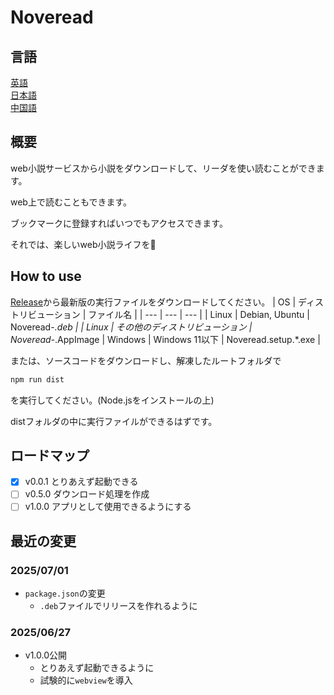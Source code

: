 # Noveread

## 言語

[英語](/README.md)  
[日本語](/README/README-ja.md)  
[中国語](/README/README-zh-CN.md)

## 概要

web小説サービスから小説をダウンロードして、リーダを使い読むことができます。

web上で読むこともできます。

ブックマークに登録すればいつでもアクセスできます。

それでは、楽しいweb小説ライフを👋

## How to use

[Release](https://github.com/talus-yujiro/Noveread/releases)から最新版の実行ファイルをダウンロードしてください。
|  OS   | ディストリビューション | ファイル名     |
| ---   | ---                    | ---            |
| Linux | Debian, Ubuntu         | Noveread-*.deb |
| Linux | その他のディストリビューション | Noveread-*.AppImage
| Windows | Windows 11以下       | Noveread.setup.*.exe |

または、ソースコードをダウンロードし、解凍したルートフォルダで

```bash
npm run dist
```

を実行してください。(Node.jsをインストールの上)

distフォルダの中に実行ファイルができるはずです。

## ロードマップ
- [x] v0.0.1 とりあえず起動できる
- [ ] v0.5.0 ダウンロード処理を作成
- [ ] v1.0.0 アプリとして使用できるようにする

## 最近の変更
### 2025/07/01
- `package.json`の変更
    - `.deb`ファイルでリリースを作れるように
### 2025/06/27
- v1.0.0公開
    - とりあえず起動できるように
    - 試験的に`webview`を導入